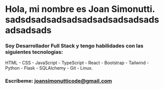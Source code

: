 # Hola, mi nombre es **Joan Simonutti**. sadsdsadsadsadsadsadsadsadsadsadsadsads

### **Soy Desarrollador Full Stack** y tengo habilidades con las siguientes tecnologías:
HTML - CSS - JavaScript - TypeScript - React - Bootstrap - Tailwind - Python - Flask -
SQLAlchemy - Git - Linux.
### **Escríbeme:** [joansimonutticode@gmail.com](mailto:joansimonutticode@gmail.com)

